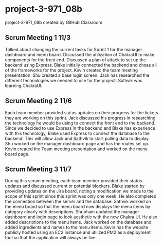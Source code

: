 # project-3-971_08b
project-3-971_08b created by GitHub Classroom

## Scrum Meeting 1 11/3
Talked about changing the current tasks for Sprint 1 for the manager dashboard and menu board. Discussed the utilization of ChakraUI to make components for the front end. Discussed a plan of attack to set up the backend using Express. Blake initially connected the backend and chose all of the frameworks for the project. Kevin created the team meeting presentation. Shu created a base login screen. Jack has researched the different technologies we needed to use for the project. Sathvik was learning ChakraUI.

## Scrum Meeting 2 11/6
Each team member provided status updates on their progress for the tickets they are working on this sprint. Jack discussed his progress in researching the technology he would be using to connect the front end to the backend. Since we decided to use Express in the backend and Blake has experience with this technology, Blake used Express to connect the database to the backend. This will allow Jack and Sathvik to start pulling data to display. Shu worked on the manager dashboard page and has the routes set up. Kevin created the Team meeting presentation and worked on the menu board page.

## Scrum Meeting 3 11/7
During this scrum meeting, each team member provided their status updates and discussed current or potential blockers. Blake started by providing updates on the Jira board, noting a modification we made to the scope of this sprint since this sprint was only one week. He also completed the connection between the server and the database. Sathvik worked on the menu board so that the menu board now displays the menu items by category clearly with descriptions. Shubham updated the manager dashboard and login page to look aesthetic with the new Chakra UI. He also added descriptions to the menu items. Jack worked on the database and added ingredients and names to the menu items. Kevin has the website publicly hosted using an EC2 instance and utilized PM2 as a deployment tool so that the application will always be live.
